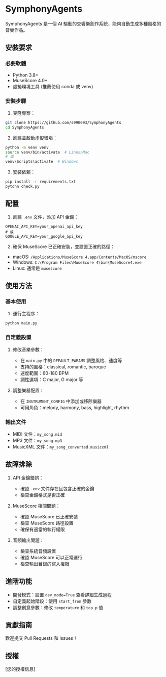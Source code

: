 # SymphonyAgents

SymphonyAgents 是一個 AI 驅動的交響樂創作系統，能夠自動生成多種風格的音樂作品。

## 安裝要求

### 必要軟體

- Python 3.8+
- MuseScore 4.0+
- 虛擬環境工具 (推薦使用 conda 或 venv)

### 安裝步驟

1. 克隆專案：

```bash
git clone https://github.com/s990093/SymphonyAgents
cd SymphonyAgents
```

2. 創建並啟動虛擬環境：

```bash
python -m venv venv
source venv/bin/activate  # Linux/Mac
# 或
venv\Scripts\activate  # Windows
```

3. 安裝依賴：

```bash
pip install -r requirements.txt
pytohn check.py
```

## 配置

1. 創建 `.env` 文件，添加 API 金鑰：

```env
OPENAI_API_KEY=your_openai_api_key
# 或
GOOGLE_API_KEY=your_google_api_key
```

2. 確保 MuseScore 已正確安裝，並設置正確的路徑：

- macOS: `/Applications/MuseScore 4.app/Contents/MacOS/mscore`
- Windows: `C:\Program Files\MuseScore 4\bin\MuseScore4.exe`
- Linux: 通常是 `musescore`

## 使用方法

### 基本使用

1. 運行主程序：

```bash
python main.py
```

### 自定義設置

1. 修改音樂參數：

   - 在 `main.py` 中的 `DEFAULT_PARAMS` 調整風格、速度等
   - 支持的風格：classical, romantic, baroque
   - 速度範圍：60-180 BPM
   - 調性選項：C major, G major 等

2. 調整樂器配置：
   - 在 `INSTRUMENT_CONFIG` 中添加或移除樂器
   - 可用角色：melody, harmony, bass, highlight, rhythm

### 輸出文件

- MIDI 文件：`my_song.mid`
- MP3 文件：`my_song.mp3`
- MusicXML 文件：`my_song_converted.musicxml`

## 故障排除

1. API 金鑰錯誤：

   - 確認 `.env` 文件存在且包含正確的金鑰
   - 檢查金鑰格式是否正確

2. MuseScore 相關問題：

   - 確認 MuseScore 已正確安裝
   - 檢查 MuseScore 路徑設置
   - 確保有適當的執行權限

3. 音頻輸出問題：
   - 檢查系統音頻設置
   - 確認 MuseScore 可以正常運行
   - 檢查輸出目錄的寫入權限

## 進階功能

- 開發模式：設置 `dev_mode=True` 查看詳細生成過程
- 自定義起始階段：使用 `start_from` 參數
- 調整創意參數：修改 `temperature` 和 `top_p` 值

## 貢獻指南

歡迎提交 Pull Requests 和 Issues！

## 授權

[您的授權信息]
